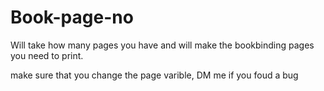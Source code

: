 # Book-page-no
Will take how many pages you have and will make the bookbinding pages you need to print.

make sure that you change the page varible,
DM me if you foud a bug
